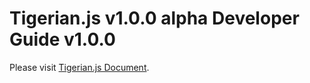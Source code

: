 # Tigerian.js v1.0.0 alpha Developer Guide v1.0.0

Please visit [Tigerian.js Document](https://samir64.github.io/Tigerian.js/docs/).
